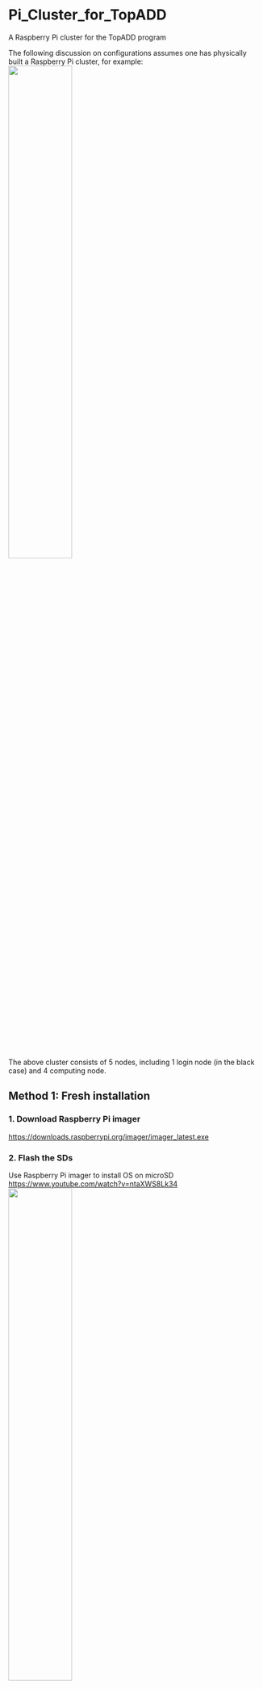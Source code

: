 # Pi_Cluster_for_TopADD
A Raspberry Pi cluster for the TopADD program

The following discussion on configurations assumes one has physically built a Raspberry Pi cluster, for example: <br>
<img src="https://user-images.githubusercontent.com/19493039/236486047-83bff4b4-61f6-40b2-8cef-3ce520924f31.png" width=50% height=50%>

The above cluster consists of 5 nodes, including 1 login node (in the black case) and 4 computing node.

## Method 1: Fresh installation

### 1. Download Raspberry Pi imager
https://downloads.raspberrypi.org/imager/imager_latest.exe <br>
   
### 2. Flash the SDs
Use Raspberry Pi imager to install OS on microSD <br>
https://www.youtube.com/watch?v=ntaXWS8Lk34 <br>
<img src="https://user-images.githubusercontent.com/19493039/236716118-559bbcb7-0bce-4ec0-99e0-819e191e2d1e.png" width=50% height=50%>

### 3. Insert the SD card and boot
Insert the microSD card/USB drive/external SSD drive to the Raspberry Pi. <br>
Connect internet cable, mouse and keyboard, monitor. <br>
Connect power supply and boot.

### 4. Setup the OS

#### 4.1 Internet connection
LAN
> sudo nano /etc/netplan/01-network-manager-all.yaml

Type the following into the file:
```
# Let NetworkManager manage all devices on this system
 network:
  version: 2
  renderer: NetworkManager
  wifis:
      wlan0:
          optional: true
          access-points:
              "My_wifi":
                  password: "12345678"
          dhcp4: true
```



WIFI
> sudo nano /etc/netplan/01-network-manager-all.yaml

Type the following into the file:
```
# Let NetworkManager manage all devices on this system
 network:
  version: 2
  renderer: NetworkManager
  wifis:
      wlan0:
          optional: true
          access-points:
              "My_wifi":
                  password: "12345678"
          dhcp4: true
```
Change "My_wifi" and password "12345678" according to a user's wifi. Pay attention to the indentation.

Then generate and apply the netplan settings：
> sudo netplan generate
> sudo netplan apply

Wifi should have been connected.

#### 4.2 Enable SSH
Install OpenSSH server program:
> sudo apt install openssh-server 

Check the status of the ssh server:
> sudo systemctl status ssh

Use the UFW (Uncomplicated FireWall) to allow SSH connections:
> sudo ufw allow ssh
> sudo ufw enable

Check the UFW status:
> sudo ufw status

#### 4.3 Enable screen sharing
Connect a laptop to the switch <br>
<img src="https://user-images.githubusercontent.com/19493039/236723444-743861a7-bd64-4de4-8e89-32581a72d0b0.png" width=50% height=50%>
<img src="https://user-images.githubusercontent.com/19493039/236728172-8e493577-d68f-4e60-b645-2ea88bf02a1d.png" width=50% height=50%>



https://glmdev.medium.com/building-a-raspberry-pi-cluster-784f0df9afbd <br>

#### 4.2 MPICH
> sudo apt install mpich

#### 4.3 PETSc
On the NAS directory from step 3.1, called "clusterfs", install the software PETSc. <br>
The official instruction: <br>
https://petsc.org/main/install/install/ <br>
The configuration I used: <br>
> ./configure PETSC_DIR=/clusterfs/opt/petsc-3.10.2 PETSC_ARCH=arch-linux-mpicc-release --COPTFLAGS='-O3' --CXXOPTFLAGS='-O3' --FOPTFLAGS='-O3' --with-hypre-dir=/clusterfs/opt/hypre-2.14.0 --with-debugging=0 --with-cc=mpicc --with-cxx=mpicxx --with-fc=mpif90  <br>
       
### 5. Clone multiple microSD
Use an open-source software called Clonezilla: https://clonezilla.org/
Tutorial can be found: https://clonezilla.org/fine-print-live-doc.php?path=clonezilla-live/doc/03_Disk_to_disk_clone
    
4. Mu
5. d
6. d


## Method 2: Restore from the provided image files
### 1. Download the provided image files
   https://drive.google.com/drive/folders/1AKukyrJqC8yL2S2H1plEN8ZqoN_B8zXJ?usp=share_link
   
### 2. Restore the provided image files on microSD cards
   Use an open-source software called Clonezilla: https://clonezilla.org/
   Tutorial can be found: https://clonezilla.org/fine-print-live-doc.php?path=clonezilla-live/doc/03_Disk_to_disk_clone

### 3. Insert the microSD cards into a Pi cluster

